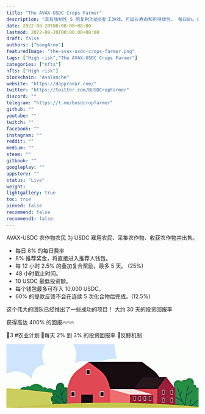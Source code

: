```yaml
---
title: "The AVAX-USDC Crops Farmer"
description: "具有强制性 5 倍复利功能的矿工游戏，可延长寿命和可持续性。 每日8%，8%推荐红利，2.5叠加复利红利。"
date: 2022-08-20T00:00:00+08:00
lastmod: 2022-08-20T00:00:00+08:00
draft: false
authors: ["boogArno"]
featuredImage: "the-avax-usdc-crops-farmer.png"
tags: ["High risk","The AVAX-USDC Crops Farmer"]
categories: ["nfts"]
nfts: ["High risk"]
blockchain: "Avalanche"
website: "https://dappradar.com/"
twitter: "https://twitter.com/BUSDCropFarmer"
discord: ""
telegram: "https://t.me/busdcropfarmer"
github: ""
youtube: ""
twitch: ""
facebook: ""
instagram: ""
reddit: ""
medium: ""
steam: ""
gitbook: ""
googleplay: ""
appstore: ""
status: "Live"
weight: 
lightgallery: true
toc: true
pinned: false
recommend: false
recommend1: false
---
```

AVAX-USDC 农作物农民
为 USDC 雇用农民、采集农作物、收获农作物并出售。

- 每日 8% 的每日费率
- 8% 推荐奖金，将直接进入推荐人钱包。
- 每 12 小时 2.5% 的叠加复合奖励，最多 5 天。 (25%)
- 48 小时截止时间。
- 10 USDC 最低投资额。
- 每个钱包最多可存入 10,000 USDC。
- 60% 的提款反馈不会在连续 5 次化合物后完成。(12.5%)

这个伟大的团队已经推出了一些成功的项目！ 大约 30 天的投资回报率

获得高达 400% 的回报🔥🔥🔥

🌾3 #农业计划
🌾每天 2% 到 3% 的投资回报率
🌾反鲸机制

![1080x360](1080x360.jpg)

